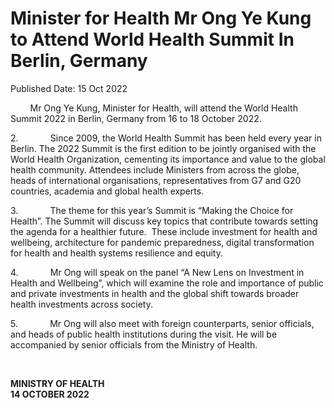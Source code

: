 <html>
    <meta http-equiv="Content-Type" content="text/html; charset=utf-8"/>
    <meta charset="utf-8"/>
    <title>Minister for Health Mr Ong Ye Kung to Attend  World Health Summit In Berlin, Germany</title>
    <body><h1>Minister for Health Mr Ong Ye Kung to Attend  World Health Summit In Berlin, Germany</h1>
    <p>Published Date: 15 Oct 2022</p> <p>&nbsp; &nbsp; &nbsp; &nbsp; Mr Ong Ye Kung, Minister for Health, will attend the World Health Summit 2022 in Berlin, Germany from 16 to 18 October 2022.</p><p>2.&nbsp;&nbsp;&nbsp;&nbsp;&nbsp;&nbsp;&nbsp;&nbsp;&nbsp;&nbsp;&nbsp;&nbsp; Since 2009, the World Health Summit has been held every year in Berlin. The 2022 Summit is the first edition to be jointly organised with the World Health Organization, cementing its importance and value to the global health community. Attendees include Ministers from across the globe, heads of international organisations, representatives from G7 and G20 countries, academia and global health experts.</p><p>3.&nbsp;&nbsp;&nbsp;&nbsp;&nbsp;&nbsp;&nbsp;&nbsp;&nbsp;&nbsp;&nbsp;&nbsp; The theme for this year’s Summit is “Making the Choice for Health”. The Summit will discuss key topics that contribute towards setting the agenda for a healthier future. &nbsp;These include investment for health and wellbeing, architecture for pandemic preparedness, digital transformation for health and health systems resilience and equity.</p><p>4.&nbsp;&nbsp;&nbsp;&nbsp;&nbsp;&nbsp;&nbsp;&nbsp;&nbsp;&nbsp;&nbsp;&nbsp; Mr Ong will speak on the panel “A New Lens on Investment in Health and Wellbeing”, which will examine the role and importance of public and private investments in health and the global shift towards broader health investments across society.</p><p>5.&nbsp;&nbsp;&nbsp;&nbsp;&nbsp;&nbsp;&nbsp;&nbsp;&nbsp;&nbsp;&nbsp;&nbsp; Mr Ong will also meet with foreign counterparts, senior officials, and heads of public health institutions during the visit. He will be accompanied by senior officials from the Ministry of Health.</p><p>&nbsp;</p><p><strong>MINISTRY OF HEALTH<br></strong><strong>14 OCTOBER 2022</strong></p></body>
</html>